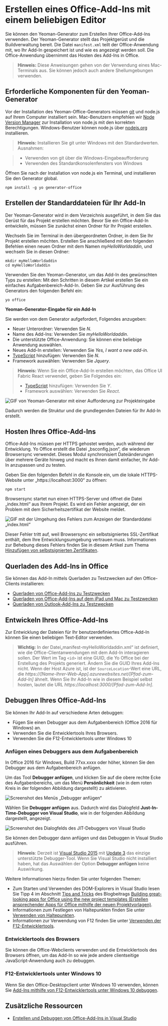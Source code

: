 
# <a name="create-an-office-add-in-using-any-editor"></a>Erstellen eines Office-Add-Ins mit einem beliebigen Editor

Sie können den Yeoman-Generator zum Erstellen Ihrer Office-Add-Ins verwenden. Der Yeoman-Generator stellt das Projektgerüst und die Buildverwaltung bereit. Die Datei `manifest.xml` teilt der Office-Anwendung mit, wo Ihr Add-In gespeichert ist und wie es angezeigt werden soll. Die Office-Anwendung übernimmt das Hosten des Add-Ins in Office.

 >**Hinweis:** Diese Anweisungen gehen von der Verwendung eines Mac-Terminals aus. Sie können jedoch auch andere Shellumgebungen verwenden. 


## <a name="prerequisites-for-the-yeoman-generator"></a>Erforderliche Komponenten für den Yeoman-Generator

Vor der Installation des Yeoman-Office-Generators müssen [git](https://git-scm.com/downloads) und node.js auf Ihrem Computer installiert sein. Mac-Benutzern empfehlen wir [Node Version Manager](https://github.com/creationix/nvm) zur Installation von node.js mit den korrekten Berechtigungen. Windows-Benutzer können node.js über [nodejs.org](https://nodejs.org/en/) installieren.

>**Hinweis:** Installieren Sie git unter Windows mit den Standardwerten. Ausnahmen:

>- Verwenden von git über die Windows-Eingabeaufforderung
>- Verwenden des Standardkonsolenfensters von Windows

Öffnen Sie nach der Installation von node.js ein Terminal, und installieren Sie den Generator global.

```
npm install -g yo generator-office
```


## <a name="create-the-default-files-for-your-add-in"></a>Erstellen der Standarddateien für Ihr Add-In

Der Yeoman-Generator wird in dem Verzeichnis ausgeführt, in dem Sie das Gerüst für das Projekt erstellen möchten. Bevor Sie ein Office-Add-In entwickeln, müssen Sie zunächst einen Ordner für Ihr Projekt erstellen.

Wechseln Sie im Terminal in den übergeordneten Ordner, in dem Sie Ihr Projekt erstellen möchten. Erstellen Sie anschließend mit den folgenden Befehlen einen neuen Ordner mit dem Namen _myHelloWorldaddin_, und wechseln Sie in diesen Ordner:




```
mkdir myHelloWorldaddin
cd myHelloWorldaddin
```

Verwenden Sie den Yeoman-Generator, um das Add-In des gewünschten Typs zu erstellen: Mit den Schritten in diesem Artikel erstellen Sie ein einfaches Aufgabenbereich-Add-In. Geben Sie zur Ausführung des Generators den folgenden Befehl ein:




```
yo office
```

**Yeoman-Generator-Eingabe für ein Add-In**

Sie werden von dem Generator aufgefordert, Folgendes anzugeben: 


- Neuer Unterordner: Verwenden Sie _N_.
- Name des Add-Ins: Verwenden Sie _myHelloWorldaddin_. 
- Die unterstützte Office-Anwendung: Sie können eine beliebige Anwendung auswählen.
- Neues Add-In erstellen: Verwenden Sie _Yes, I want a new add-in._
- [TypeScript](https://www.typescriptlang.org/) hinzufügen: Verwenden Sie _N_.
- Framework auswählen: Verwenden Sie _Jquery_.

>**Hinweis:** Wenn Sie ein Office-Add-In erstellen möchten, das Office UI Fabric React verwendet, geben Sie Folgendes ein:
>- [TypeScript](https://www.typescriptlang.org/) hinzufügen: Verwenden Sie _Y_.
>- Framework auswählen: Verwenden Sie _React_.

![GIF von Yeoman-Generator mit einer Aufforderung zur Projekteingabe](../../images/gettingstarted-fast.gif)

Dadurch werden die Struktur und die grundlegenden Dateien für Ihr Add-In erstellt.


## <a name="hosting-your-office-add-in"></a>Hosten Ihres Office-Add-Ins

Office-Add-Ins müssen per HTTPS gehostet werden, auch während der Entwicklung. Yo Office erstellt die Datei „bsconfig.json“, die wiederum Browsersync verwendet. Dieses Modul synchronisiert Dateiänderungen über mehrere Geräte hinweg und macht es Ihnen damit einfacher, Ihr Add-In anzupassen und zu testen. 

Geben Sie den folgenden Befehl in die Konsole ein, um die lokale HTTPS-Website unter „https://localhost:3000“ zu öffnen:


```
npm start
```

Browsersync startet nun einen HTTPS-Server und öffnet die Datei „index.html“ aus Ihrem Projekt. Es wird ein Fehler angezeigt, der ein Problem mit dem Sicherheitszertifikat der Website meldet.


![GIF mit der Umgehung des Fehlers zum Anzeigen der Standarddatei „index.html“](../../images/ssl-chrome-bypass.gif)

Dieser Fehler tritt auf, weil Browsersync ein selbstsigniertes SSL-Zertifikat enthält, dem Ihre Entwicklungsumgebung vertrauen muss. Informationen zur Behebung dieses Fehlers finden Sie in diesem Artikel zum Thema [Hinzufügen von selbstsignierten Zertifikaten](https://github.com/OfficeDev/generator-office/blob/master/src/docs/ssl.md).

## <a name="sideload-the-add-in-into-office"></a>Querladen des Add-Ins in Office

Sie können das Add-In mittels Querladen zu Testzwecken auf den Office-Clients installieren:

- [Querladen von Office-Add-Ins zu Testzwecken](../testing/create-a-network-shared-folder-catalog-for-task-pane-and-content-add-ins.md)
- [Querladen von Office-Add-Ins auf dem iPad und Mac zu Testzwecken](../testing/sideload-an-office-add-in-on-ipad-and-mac.md)   
- [Querladen von Outlook-Add-Ins zu Testzwecken](../outlook/testing-and-tips.md)

## <a name="develop-your-office-add-in"></a>Entwickeln Ihres Office-Add-Ins

Zur Entwicklung der Dateien für Ihr benutzerdefiniertes Office-Add-In können Sie einen beliebigen Text-Editor verwenden.

> **Wichtig:** In der Datei„manifest-myHelloWorldaddin.xml“ ist definiert, wie die Office-Clientanwendungen mit dem Add-In interagieren sollen. Der Wert im Tag `<id>` ist eine GUID, die Yo Office bei der Erstellung des Projekts generiert. Ändern Sie die GUID Ihres Add-Ins nicht. Wenn der Host Azure ist, ist der `SourceLocation`-Wert eine URL, die _https://[Name-Ihrer-Web-App].azurewebsites.net/[Pfad-zum-Add-In]_ ähnelt. Wenn Sie Ihr Add-In wie in diesem Beispiel selbst hosten, lautet die URL _https://localhost:3000/[Pfad-zum-Add-In]_.


## <a name="debug-your-office-add-in"></a>Debuggen Ihres Office-Add-Ins

Sie können Ihr Add-In auf verschiedene Arten debuggen:

- Fügen Sie einen Debugger aus dem Aufgabenbereich (Office 2016 für Windows) an.
- Verwenden Sie die Entwicklertools Ihres Browsers.
- Verwenden Sie die F12-Entwicklertools unter Windows 10

### <a name="attach-debugger-from-the-task-pane"></a>Anfügen eines Debuggers aus dem Aufgabenbereich

In Office 2016 für Windows, Build 77xx.xxxx oder höher, können Sie den Debugger aus dem Aufgabenbereich anfügen. 

Um das Tool **Debugger anfügen**, und klicken Sie auf die obere rechte Ecke des Aufgabenbereichs, um das Menü **Persönlichkeit** (wie in dem roten Kreis in der folgenden Abbildung dargestellt) zu aktivieren.   

![Screenshot des Menüs „Debugger anfügen“](../../images/attach-debugger.png)

Wählen Sie **Debugger anfügen** aus. Dadurch wird das Dialogfeld **Just-In-Time-Debugger von Visual Studio**, wie in der folgenden Abbildung dargestellt, angezeigt. 

![Screenshot des Dialogfelds des JIT-Debuggers von Visual Studio](../../images/visual-studio-debugger.png)

Sie können den Debugger dann anfügen und das Debuggen in Visual Studio ausführen.   

  >**Hinweis**:  Derzeit ist [Visual Studio 2015](https://www.visualstudio.com/downloads/) mit [Update 3](https://msdn.microsoft.com/en-us/library/mt752379.aspx) das einzige unterstützte Debugger-Tool. Wenn Sie Visual Studio nicht installiert haben, hat das Auswählen der Option **Debugger anfügen** keine Auswirkung.  
  
Weitere Informationen hierzu finden Sie unter folgenden Themen:

-    Zum Starten und Verwenden des DOM-Explorers in Visual Studio lesen Sie Tipp 4 im Abschnitt [Tips and Tricks](https://blogs.msdn.microsoft.com/officeapps/2013/04/16/building-great-looking-apps-for-office-using-the-new-project-templates/#tips_tricks) des Blogbeitrags [Building great-looking apps for Office using the new project templates (Erstellen ansprechender Apps für Office mithilfe der neuen Projektvorlagen)](https://blogs.msdn.microsoft.com/officeapps/2013/04/16/building-great-looking-apps-for-office-using-the-new-project-templates).
-    Informationen zum Festlegen von Haltepunkten finden Sie unter [Verwenden von Haltepunkten](https://msdn.microsoft.com/en-US/library/5557y8b4.aspx).
-    Informationen zur Verwendung von F12 finden Sie unter [Verwenden der F12-Entwicklertools](https://msdn.microsoft.com/en-us/library/bg182326(v=vs.85).aspx).

### <a name="browser-developer-tools"></a>Entwicklertools des Browsers 

Sie können die Office-Webclients verwenden und die Entwicklertools des Browsers öffnen, um das Add-In so wie jede andere clientseitige JavaScript-Anwendung auch zu debuggen. 

### <a name="f12-developer-tools-on-windows-10"></a>F12-Entwicklertools unter Windows 10

Wenn Sie den Office-Desktopclient unter Windows 10 verwenden, können Sie [Add-Ins mithilfe von F12-Entwicklertools unter Windows 10 debuggen](../testing/debug-add-ins-using-f12-developer-tools-on-windows-10.md).
    
## <a name="additional-resources"></a>Zusätzliche Ressourcen


- [Erstellen und Debuggen von Office-Add-Ins in Visual Studio](../../docs/get-started/create-and-debug-office-add-ins-in-visual-studio.md)
    
